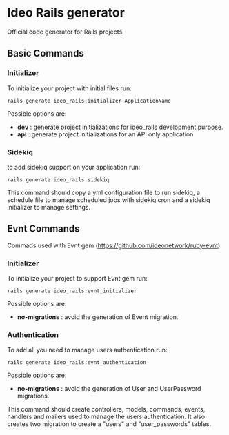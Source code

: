 # Ideo Rails generator

Official code generator for Rails projects.

## Basic Commands

### Initializer

To initialize your project with initial files run:

```console
rails generate ideo_rails:initializer ApplicationName
```

Possible options are:

- **dev** : generate project initializations for ideo_rails development purpose.
- **api** : generate project initializations for an API only application

### Sidekiq

to add sidekiq support on your application run:

```console
rails generate ideo_rails:sidekiq
```

This command should copy a yml configuration file to run sidekiq, a schedule file to manage scheduled jobs
with sidekiq cron and a sidekiq initializer to manage settings.

## Evnt Commands

Commads used with Evnt gem (https://github.com/ideonetwork/ruby-evnt)

### Initializer

To initialize your project to support Evnt gem run:

```console
rails generate ideo_rails:evnt_initializer
```

Possible options are:

- **no-migrations** : avoid the generation of Event migration.

### Authentication

To add all you need to manage users authentication run:

```console
rails generate ideo_rails:evnt_authentication
```

Possible options are:

- **no-migrations** : avoid the generation of User and UserPassword migrations.

This command should create controllers, models, commands, events, handlers and mailers used to manage the users authentication. It also creates two migration to create a "users" and "user_passwords" tables.